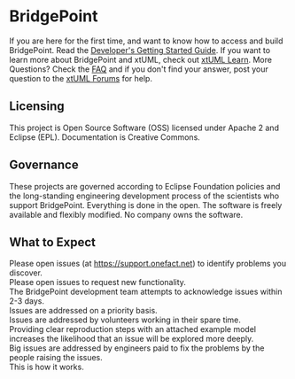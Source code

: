 BridgePoint
============
If you are here for the first time, and want to know how to access and build BridgePoint.  Read the [Developer's Getting Started Guide](https://github.com/xtuml/bridgepoint/blob/master/doc-bridgepoint/process/Developer%20Getting%20Started%20Guide.md).  If you want to learn more about BridgePoint and xtUML, check out [xtUML Learn](https://xtuml.org/learn/).  More Questions? Check the [FAQ](https://github.com/xtuml/bridgepoint/blob/master/doc-bridgepoint/process/FAQ.md) and if you don't find your answer, post your question to the [xtUML Forums](https://xtuml.org/community/forum/xtuml-forum/) for help.

Licensing
---------
This project is Open Source Software (OSS) licensed under Apache 2 and Eclipse (EPL). Documentation is Creative Commons.

Governance
----------
These projects are governed according to Eclipse Foundation policies and the long-standing engineering development process of the scientists who support BridgePoint. Everything is done in the open. The software is freely available and flexibly modified. No company owns the software.

What to Expect
--------------
Please open issues (at https://support.onefact.net) to identify problems you discover.  
Please open issues to request new functionality.  
The BridgePoint development team attempts to acknowledge issues within 2-3 days.  
Issues are addressed on a priority basis.  
Issues are addressed by volunteers working in their spare time.  
Providing clear reproduction steps with an attached example model increases the likelihood that an issue will be explored more deeply.  
Big issues are addressed by engineers paid to fix the problems by the people raising the issues.  
This is how it works.  

